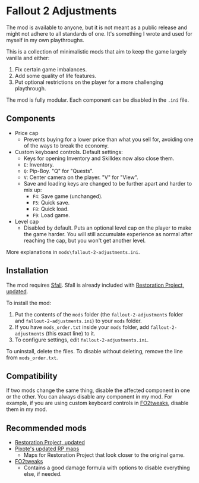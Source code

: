 # Fallout 2 Adjustments

The mod is available to anyone, but it is not meant as a public release and might not adhere to all standards of one. It's something I wrote and used for myself in my own playthroughs.

This is a collection of minimalistic mods that aim to keep the game largely vanilla and either:

1. Fix certain game imbalances.
2. Add some quality of life features.
3. Put optional restrictions on the player for a more challenging playthrough.

The mod is fully modular. Each component can be disabled in the `.ini` file.

## Components

- Price cap
  - Prevents buying for a lower price than what you sell for, avoiding one of the ways to break the economy.
- Custom keyboard controls. Default settings:
  - Keys for opening Inventory and Skilldex now also close them.
  - `E`: Inventory.
  - `Q`: Pip-Boy. "Q" for "Quests".
  - `V`: Center camera on the player. "V" for "View".
  - Save and loading keys are changed to be further apart and harder to mix up:
    - `F4`: Save game (unchanged).
    - `F5`: Quick save.
    - `F8`: Quick load.
    - `F9`: Load game.
- Level cap
  - Disabled by default. Puts an optional level cap on the player to make the game harder. You will still accumulate experience as normal after reaching the cap, but you won't get another level.

More explanations in `mods\fallout-2-adjustments.ini`.

## Installation

The mod requires [Sfall](https://github.com/sfall-team/sfall). Sfall is already included with [Restoration Project, updated](https://github.com/BGforgeNet/Fallout2_Restoration_Project).

To install the mod:

1. Put the contents of the `mods` folder (the `fallout-2-adjustments` folder and `fallout-2-adjustments.ini`) to your `mods` folder.
2. If you have `mods_order.txt` inside your `mods` folder, add `fallout-2-adjustments` (this exact line) to it.
3. To configure settings, edit `fallout-2-adjustments.ini`.

To uninstall, delete the files. To disable without deleting, remove the line from `mods_order.txt`.

## Compatibility

If two mods change the same thing, disable the affected component in one or the other. You can always disable any component in my mod. For example, if you are using custom keyboard controls in [FO2tweaks](https://github.com/BGforgeNet/FO2tweaks/), disable them in my mod.

## Recommended mods

- [Restoration Project, updated](https://github.com/BGforgeNet/Fallout2_Restoration_Project)
- [Pixote's updated RP maps](https://www.nma-fallout.com/threads/pixotes-updated-rp-maps.222207/)
  - Maps for Restoration Project that look closer to the original game.
- [FO2tweaks](https://github.com/BGforgeNet/FO2tweaks/)
  - Contains a good damage formula with options to disable everything else, if needed.